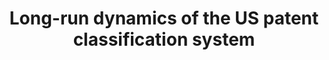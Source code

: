 ---
citation: Lafond, Francois, 2018, "Long-run dynamics of the US patent classification
  system", https://doi.org/10.7910/DVN/ZJCDCE, Harvard Dataverse, V1
contributors:
- Francis Lafond
cost: None
description: The dataset contains several files used in the paper "Long-run dynamics
  of the US patent classification system" by François Lafond and Daniel Kim. The files
  contain data on the evolution of the number of classes in the United States Patent
  Classification System between 1836 and 2015, data on the original (at grant date)
  and current (2015) primary classification at the class level of patents granted
  between 1976 and 2015, and related supporting files.
last_edit: Mon, 19 Jun 2023 17:04:25 GMT
location: https://dataverse.harvard.edu/dataset.xhtml?persistentId=doi:10.7910/DVN/ZJCDCE
maintained_by: Francis Lafond
open_access: 'TRUE'
slug: long-run
tags:
- patents
- classification systems
- reclassification
terms_of_use: CC0 1.0
timeframe: 1976-2015
title: Long-run dynamics of the US patent classification system
uuid: 4174f5a8-6590-4953-a430-2d530d354670
versioning: 'TRUE'
---